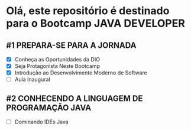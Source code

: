 # Olá, este repositório é destinado para o Bootcamp JAVA DEVELOPER

<h2>#1 PREPARA-SE PARA A JORNADA</h2>

- [x] Conheça as Oportunidades da DIO
- [x] Seja Protagonista Neste Bootcamp
- [x] Introdução ao Desenvolvimento Moderno de Software
- [ ] Aula Inaugural

<h2>#2 CONHECENDO A LINGUAGEM DE PROGRAMAÇÃO JAVA</h2>

- [ ] Dominando IDEs Java
